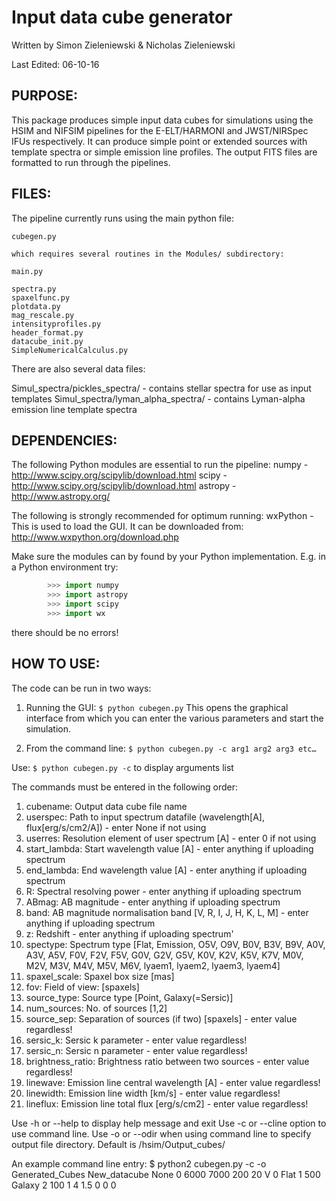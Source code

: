 # Input data cube generator

Written by Simon Zieleniewski & Nicholas Zieleniewski

Last Edited: 06-10-16



## PURPOSE:

This package produces simple input data cubes for simulations using the HSIM and NIFSIM pipelines for the E-ELT/HARMONI and JWST/NIRSpec IFUs respectively. It can produce simple point or extended sources with template spectra or simple emission line profiles. The output FITS files are formatted to run through the pipelines.



## FILES:

The pipeline currently runs using the main python file:
```
cubegen.py

which requires several routines in the Modules/ subdirectory:

main.py

spectra.py
spaxelfunc.py
plotdata.py
mag_rescale.py
intensityprofiles.py
header_format.py
datacube_init.py
SimpleNumericalCalculus.py
```

There are also several data files:

Simul_spectra/pickles_spectra/ - contains stellar spectra for use as input templates
Simul_spectra/lyman_alpha_spectra/ - contains Lyman-alpha emission line template spectra



## DEPENDENCIES:

The following Python modules are essential to run the pipeline:
numpy - http://www.scipy.org/scipylib/download.html
scipy - http://www.scipy.org/scipylib/download.html
astropy - http://www.astropy.org/

The following is strongly recommended for optimum running:
wxPython - This is used to load the GUI. It can be downloaded from: http://www.wxpython.org/download.php


Make sure the modules can by found by your Python implementation. E.g. in a Python environment try:
```python
        >>> import numpy
        >>> import astropy
        >>> import scipy
        >>> import wx
```

there should be no errors!



## HOW TO USE:

The code can be run in two ways:

1. Running the GUI:
``$ python cubegen.py``
This opens the graphical interface from which you can enter the various parameters and start the simulation.

2. From the command line:
``$ python cubegen.py -c arg1 arg2 arg3 etc…``

Use:
``$ python cubegen.py -c``
to display arguments list
	
The commands must be entered in the following order:

1. cubename: Output data cube file name
2. userspec: Path to input spectrum datafile (wavelength[A], flux[erg/s/cm2/A]) - enter None if not using
3. userres: Resolution element of user spectrum [A] - enter 0 if not using
4. start_lambda: Start wavelength value [A] - enter anything if uploading spectrum
5. end_lambda: End wavelength value [A] - enter anything if uploading spectrum
6. R: Spectral resolving power - enter anything if uploading spectrum
7. ABmag: AB magnitude - enter anything if uploading spectrum
8. band: AB magnitude normalisation band [V, R, I, J, H, K, L, M] - enter anything if uploading spectrum
9. z: Redshift - enter anything if uploading spectrum'
10. spectype: Spectrum type [Flat, Emission, O5V, O9V, B0V, B3V, B9V, A0V, A3V, A5V, F0V, F2V, F5V, G0V, G2V, G5V, K0V, K2V, K5V, K7V, M0V, M2V, M3V, M4V, M5V, M6V, lyaem1, lyaem2, lyaem3, lyaem4]
11. spaxel_scale: Spaxel box size [mas]
12. fov: Field of view: [spaxels]
13. source_type: Source type [Point, Galaxy(=Sersic)]
14. num_sources: No. of sources [1,2]
15. source_sep: Separation of sources (if two) [spaxels] - enter value regardless!
16. sersic_k: Sersic k parameter - enter value regardless!
17. sersic_n: Sersic n parameter - enter value regardless!
18. brightness_ratio: Brightness ratio between two sources - enter value regardless!
19. linewave: Emission line central wavelength [A] - enter value regardless!
20. linewidth: Emission line width [km/s] - enter value regardless!
21. lineflux: Emission line total flux [erg/s/cm2] - enter value regardless!

Use -h or --help to display help message and exit
Use -c or --cline option to use command line.
Use -o or --odir when using command line to specify output file directory. Default is /hsim/Output_cubes/

An example command line entry:
$ python2 cubegen.py -c -o Generated_Cubes New_datacube None 0 6000 7000 200 20 V 0 Flat 1 500 Galaxy 2 100 1 4 1.5 0 0 0

